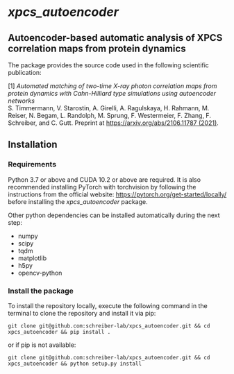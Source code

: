 # _xpcs_autoencoder_
## Autoencoder-based automatic analysis of XPCS correlation maps from protein dynamics
 

The package provides the source code used in the following scientific publication: 

[1] _Automated matching of two-time X-ray photon correlation maps from protein dynamics with Cahn-Hilliard type simulations using autoencoder networks_   
S. Timmermann, V. Starostin, A. Girelli, A. Ragulskaya, H. Rahmann, M. Reiser, N. Begam, L. Randolph, M. Sprung, F. Westermeier, F. Zhang, F. Schreiber, and C. Gutt. Preprint at 
[https://arxiv.org/abs/2106.11787 (2021)](https://arxiv.org/abs/2106.11787).

## Installation

### Requirements

Python 3.7 or above and CUDA 10.2 or above are required.
It is also recommended installing PyTorch with torchvision by following 
the instructions from the official website:
https://pytorch.org/get-started/locally/ before installing
the _xpcs_autoencoder_ package.

Other python dependencies can be installed automatically during the next step:

- numpy
- scipy
- tqdm
- matplotlib
- h5py
- opencv-python


### Install the package 

To install the repository locally, execute the following command in the terminal to clone the
repository and install it via pip:

```shell
git clone git@github.com:schreiber-lab/xpcs_autoencoder.git && cd xpcs_autoencoder && pip install .
```

or if pip is not available:

```shell
git clone git@github.com:schreiber-lab/xpcs_autoencoder.git && cd xpcs_autoencoder && python setup.py install
```
